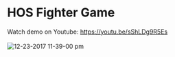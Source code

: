 # HOS Fighter Game

Watch demo on Youtube: https://youtu.be/sShLDg9R5Es <br/><br/>
![12-23-2017 11-39-00 pm](https://user-images.githubusercontent.com/20907654/34322814-d1246cfa-e83a-11e7-8cf7-77e7294ff254.png)
